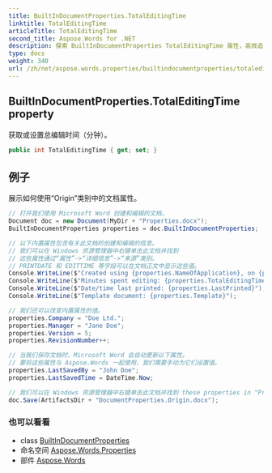 ```yaml
---
title: BuiltInDocumentProperties.TotalEditingTime
linktitle: TotalEditingTime
articleTitle: TotalEditingTime
second_title: Aspose.Words for .NET
description: 探索 BuiltInDocumentProperties TotalEditingTime 属性，高效追踪文档编辑。精准的编辑时间管理，优化您的工作流程。
type: docs
weight: 340
url: /zh/net/aspose.words.properties/builtindocumentproperties/totaleditingtime/
---
```

## BuiltInDocumentProperties.TotalEditingTime property

获取或设置总编辑时间（分钟）。

```csharp
public int TotalEditingTime { get; set; }
```

## 例子

展示如何使用“Origin”类别中的文档属性。

```csharp
// 打开我们使用 Microsoft Word 创建和编辑的文档。
Document doc = new Document(MyDir + "Properties.docx");
BuiltInDocumentProperties properties = doc.BuiltInDocumentProperties;

// 以下内置属性包含有关此文档的创建和编辑的信息。
// 我们可以在 Windows 资源管理器中右键单击此文档并找到
// 这些属性通过“属性”->“详细信息”->“来源”类别。
// PRINTDATE 和 EDITTIME 等字段可以在文档正文中显示这些值。
Console.WriteLine($"Created using {properties.NameOfApplication}, on {properties.CreatedTime}");
Console.WriteLine($"Minutes spent editing: {properties.TotalEditingTime}");
Console.WriteLine($"Date/time last printed: {properties.LastPrinted}");
Console.WriteLine($"Template document: {properties.Template}");

// 我们还可以改变内置属性的值。
properties.Company = "Doe Ltd.";
properties.Manager = "Jane Doe";
properties.Version = 5;
properties.RevisionNumber++;

// 当我们保存文档时，Microsoft Word 会自动更新以下属性。
// 要将这些属性与 Aspose.Words 一起使用，我们需要手动为它们设置值。
properties.LastSavedBy = "John Doe";
properties.LastSavedTime = DateTime.Now;

// 我们可以在 Windows 资源管理器中右键单击此文档并找到 these properties in "Properties" -> "Details" -> "Origin".
doc.Save(ArtifactsDir + "DocumentProperties.Origin.docx");
```

### 也可以看看

* class [BuiltInDocumentProperties](../)
* 命名空间 [Aspose.Words.Properties](../../../aspose.words.properties/)
* 部件 [Aspose.Words](../../../)
